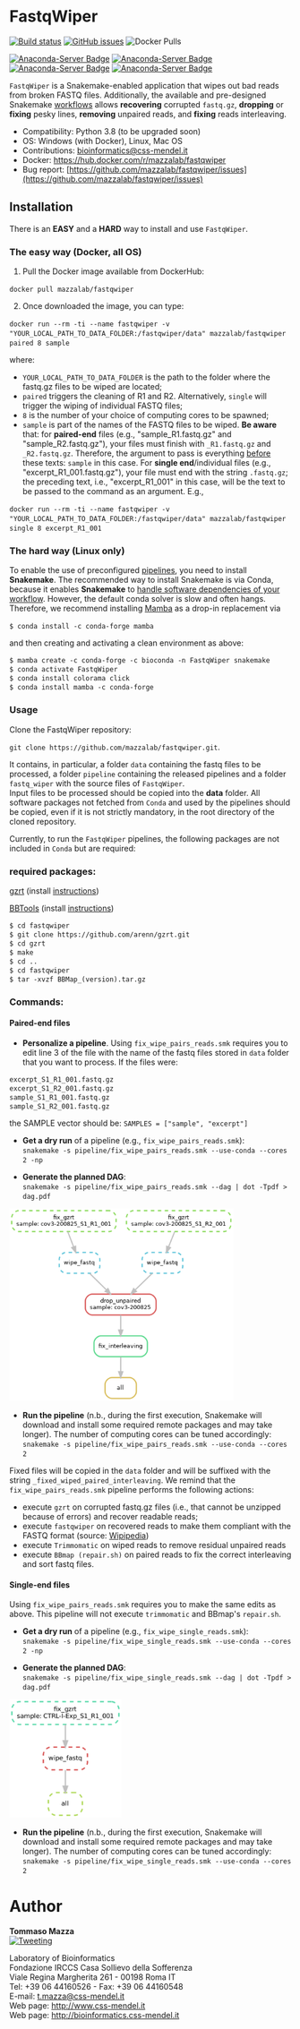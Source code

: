 # FastqWiper
[![Build status](https://ci.appveyor.com/api/projects/status/y09medho67x2nrgn?svg=true)](https://ci.appveyor.com/project/mazzalab/fastqwiper) [![GitHub issues](https://img.shields.io/github/issues-raw/mazzalab/fastqwiper)](https://github.com/mazzalab/fastqwiper/issues) ![Docker Pulls](https://img.shields.io/docker/pulls/mazzalab/fastqwiper)

[![Anaconda-Server Badge](https://anaconda.org/bfxcss/fastqwiper/badges/version.svg)](https://anaconda.org/bfxcss/fastqwiper) [![Anaconda-Server Badge](https://anaconda.org/bfxcss/fastqwiper/badges/latest_release_date.svg)](https://anaconda.org/bfxcss/fastqwiper) [![Anaconda-Server Badge](https://anaconda.org/bfxcss/fastqwiper/badges/platforms.svg)](https://anaconda.org/bfxcss/fastqwiper) [![Anaconda-Server Badge](https://anaconda.org/bfxcss/fastqwiper/badges/downloads.svg)](https://anaconda.org/bfxcss/fastqwiper)

`FastqWiper` is a Snakemake-enabled application that wipes out bad reads from broken FASTQ files. Additionally, the available and pre-designed Snakemake [workflows](https://github.com/mazzalab/fastqwiper/tree/main/pipeline) allows **recovering** corrupted `fastq.gz`, **dropping** or **fixing** pesky lines, **removing** unpaired reads, and **fixing** reads interleaving.

* Compatibility: Python 3.8 (to be upgraded soon)
* OS: Windows (with Docker), Linux, Mac OS
* Contributions: [bioinformatics@css-mendel.it](bioinformatics@css-mendel.it)
* Docker: https://hub.docker.com/r/mazzalab/fastqwiper
* Bug report: [https://github.com/mazzalab/fastqwiper/issues](https://github.com/mazzalab/fastqwiper/issues)


## Installation
There is an <b>EASY</b> and a <b>HARD</b> way to install and use `FastqWiper`.


### The easy way (Docker, all OS)
1. Pull the Docker image available from DockerHub:

`docker pull mazzalab/fastqwiper`

2. Once downloaded the image, you can type:

`docker run --rm -ti --name fastqwiper -v "YOUR_LOCAL_PATH_TO_DATA_FOLDER:/fastqwiper/data" mazzalab/fastqwiper paired 8 sample`

where:

- `YOUR_LOCAL_PATH_TO_DATA_FOLDER` is the path to the folder where the fastq.gz files to be wiped are located;
- `paired` triggers the cleaning of R1 and R2. Alternatively, `single` will trigger the wiping of individual FASTQ files;
- `8` is the number of your choice of computing cores to be spawned;
- `sample` is part of the names of the FASTQ files to be wiped. <b>Be aware</b> that: for <b>paired-end</b> files (e.g., "sample_R1.fastq.gz" and "sample_R2.fastq.gz"), your files must finish with `_R1.fastq.gz` and `_R2.fastq.gz`. Therefore, the argument to pass is everything <u>before</u> these texts: `sample` in this case. For <b>single end</b>/individual files (e.g., "excerpt_R1_001.fastq.gz"), your file must end with the string `.fastq.gz`; the preceding text, i.e., "excerpt_R1_001" in this case, will be the text to be passed to the command as an argument. E.g., 

`docker run --rm -ti --name fastqwiper -v "YOUR_LOCAL_PATH_TO_DATA_FOLDER:/fastqwiper/data" mazzalab/fastqwiper single 8 excerpt_R1_001`

### The hard way (Linux only)
To enable the use of preconfigured [pipelines](https://github.com/mazzalab/fastqwiper/tree/main/pipeline), you need to install **Snakemake**. The recommended way to install Snakemake is via Conda, because it enables **Snakemake** to [handle software dependencies of your workflow](https://snakemake.readthedocs.io/en/stable/snakefiles/deployment.html#integrated-package-management).
However, the default conda solver is slow and often hangs. Therefore, we recommend installing [Mamba](https://github.com/mamba-org/mamba) as a drop-in replacement via

`$ conda install -c conda-forge mamba`

and then creating and activating a clean environment as above:

```
$ mamba create -c conda-forge -c bioconda -n FastqWiper snakemake
$ conda activate FastqWiper
$ conda install colorama click
$ conda install mamba -c conda-forge
```


### Usage
Clone the FastqWiper repository:

`git clone https://github.com/mazzalab/fastqwiper.git`.

It contains, in particular, a folder `data` containing the fastq files to be processed, a folder `pipeline` containing the released pipelines and a folder `fastq_wiper` with the source files of `FastqWiper`. <br/>
Input files to be processed should be copied into the **data** folder. All software packages not fetched from `Conda` and used by the pipelines should be copied, even if it is not strictly mandatory, in the root directory of the cloned repository. 

Currently, to run the `FastqWiper` pipelines, the following packages are not included in `Conda` but are required:

### required packages:
[gzrt](https://github.com/arenn/gzrt) (install [instructions](https://github.com/arenn/gzrt/blob/master/README.build))

[BBTools](https://jgi.doe.gov/data-and-tools/software-tools/bbtools/) (install [instructions](https://jgi.doe.gov/data-and-tools/software-tools/bbtools/bb-tools-user-guide/installation-guide/))

```
$ cd fastqwiper
$ git clone https://github.com/arenn/gzrt.git
$ cd gzrt
$ make
$ cd ..
$ cd fastqwiper
$ tar -xvzf BBMap_(version).tar.gz
```

### Commands:
#### Paired-end files
- **Personalize a pipeline**. Using `fix_wipe_pairs_reads.smk` requires you to edit line 3 of the file with the name of the fastq files stored in `data` folder that you want to process. If the files were:
```
excerpt_S1_R1_001.fastq.gz
excerpt_S1_R2_001.fastq.gz
sample_S1_R1_001.fastq.gz
sample_S1_R2_001.fastq.gz
```
the SAMPLE vector should be: `SAMPLES = ["sample", "excerpt"]`

- **Get a dry run** of a pipeline (e.g., `fix_wipe_pairs_reads.smk`):<br />
`snakemake -s pipeline/fix_wipe_pairs_reads.smk --use-conda --cores 2 -np`

- **Generate the planned DAG**:<br />
`snakemake -s pipeline/fix_wipe_pairs_reads.smk --dag | dot -Tpdf > dag.pdf`<br />
<img src="https://github.com/mazzalab/fastqwiper/blob/main/pipeline/fix_wipe_pairs_reads.png?raw=true" width="400">

- **Run the pipeline** (n.b., during the first execution, Snakemake will download and install some required remote packages and may take longer). The number of computing cores can be tuned accordingly:<br />
`snakemake -s pipeline/fix_wipe_pairs_reads.smk --use-conda --cores 2`

Fixed files will be copied in the `data` folder and will be suffixed with the string `_fixed_wiped_paired_interleaving`.
We remind that the `fix_wipe_pairs_reads.smk` pipeline performs the following actions:
- execute `gzrt` on corrupted fastq.gz files (i.e., that cannot be unzipped because of errors) and recover readable reads;
- execute `fastqwiper` on recovered reads to make them compliant with the FASTQ format (source: [Wipipedia](https://en.wikipedia.org/wiki/FASTQ_format))
- execute `Trimmomatic` on wiped reads to remove residual unpaired reads
- execute `BBmap (repair.sh)` on paired reads to fix the correct interleaving and sort fastq files.  

#### Single-end files
Using `fix_wipe_pairs_reads.smk` requires you to make the same edits as above. This pipeline will not execute 
`trimmomatic` and BBmap's `repair.sh`.

- **Get a dry run** of a pipeline (e.g., `fix_wipe_single_reads.smk`):<br />
`snakemake -s pipeline/fix_wipe_single_reads.smk --use-conda --cores 2 -np`

- **Generate the planned DAG**:<br />
`snakemake -s pipeline/fix_wipe_single_reads.smk --dag | dot -Tpdf > dag.pdf`<br />
<img src="https://github.com/mazzalab/fastqwiper/blob/main/pipeline/fix_wipe_single_reads.png?raw=true" width="200">

- **Run the pipeline** (n.b., during the first execution, Snakemake will download and install some required remote 
  packages and may take longer). The number of computing cores can be tuned accordingly:<br />
`snakemake -s pipeline/fix_wipe_single_reads.smk --use-conda --cores 2`

# Author
**Tommaso Mazza**  
[![Tweeting](https://img.shields.io/twitter/url/http/shields.io.svg?style=social)](https://twitter.com/irongraft)

Laboratory of Bioinformatics</br>
Fondazione IRCCS Casa Sollievo della Sofferenza</br>
Viale Regina Margherita 261 - 00198 Roma IT</br>
Tel: +39 06 44160526 - Fax: +39 06 44160548</br>
E-mail: t.mazza@css-mendel.it</br>
Web page: http://www.css-mendel.it</br>
Web page: http://bioinformatics.css-mendel.it</br>

